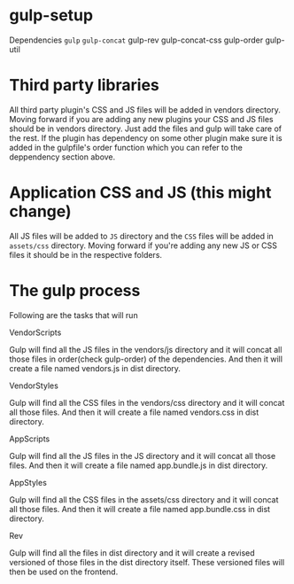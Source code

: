 # gulp-setup

Dependencies
```gulp```
```gulp-concat```
gulp-rev
gulp-concat-css
gulp-order
gulp-util

# Third party libraries

All third party plugin's CSS and JS files will be added in vendors directory. Moving forward if you are adding any new plugins your CSS and JS files should be in vendors directory. Just add the files and gulp will take care of the rest. If the plugin has dependency on some other plugin make sure it is added in the gulpfile's order function which you can refer to the deppendency section above.

# Application CSS and JS (this might change)

All JS files will be added to ```JS``` directory and the ```CSS``` files will be added in ```assets/css``` directory. Moving forward if you're adding any new JS or CSS files it should be in the respective folders.

# The gulp process

Following are the tasks that will run

VendorScripts

Gulp will find all the JS files in the vendors/js directory and it will concat all those files in order(check gulp-order) of the dependencies. And then it will create a file named vendors.js in dist directory.

VendorStyles

Gulp will find all the CSS files in the vendors/css directory and it will concat all those files. And then it will create a file named vendors.css in dist directory.

AppScripts

Gulp will find all the JS files in the JS directory and it will concat all those files. And then it will create a file named app.bundle.js in dist directory.

AppStyles

Gulp will find all the CSS files in the assets/css directory and it will concat all those files. And then it will create a file named app.bundle.css in dist directory.

Rev

Gulp will find all the files in dist directory and it will create a revised versioned of those files in the dist directory itself. These versioned files will then be used on the frontend.

